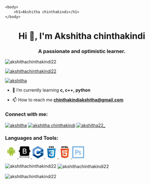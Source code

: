 <?xml version="1.0" encoding="iso-8859-1"?>
<!DOCTYPE html PUBLIC "-//W3C//DTD XHTML 1.0 Transitional//EN"
         "http://www.w3.org/TR/xhtml1/DTD/xhtml1-transitional.dtd">
<html xmlns="http://www.w3.org/1999/xhtml" xml:lang="en" lang="en">

	<body>
		<h1>Akshitha chinthakindi</h1>
	</body>
</html>
<h1 align="center">Hi 👋, I'm Akshitha chinthakindi</h1>
<h3 align="center">A passionate and optimistic learner.</h3>

<p align="left"> <img src="https://komarev.com/ghpvc/?username=akshithachinthakindi22&label=Profile%20views&color=0e75b6&style=flat" alt="akshithachinthakindi22" /> </p>

<p align="left"> <a href="https://github.com/ryo-ma/github-profile-trophy"><img src="https://github-profile-trophy.vercel.app/?username=akshithachinthakindi22" alt="akshithachinthakindi22" /></a> </p>

<p align="left"> <a href="https://twitter.com/akshitha" target="blank"><img src="https://img.shields.io/twitter/follow/akshitha?logo=twitter&style=for-the-badge" alt="akshitha" /></a> </p>

- 🌱 I’m currently learning **c, c++, python**

- 📫 How to reach me **chinthakindiakshitha@gmail.com**

<h3 align="left">Connect with me:</h3>
<p align="left">
<a href="https://twitter.com/akshitha" target="blank"><img align="center" src="https://cdn.jsdelivr.net/npm/simple-icons@3.0.1/icons/twitter.svg" alt="akshitha" height="30" width="40" /></a>
<a href="https://linkedin.com/in/akshitha chinthakindi" target="blank"><img align="center" src="https://cdn.jsdelivr.net/npm/simple-icons@3.0.1/icons/linkedin.svg" alt="akshitha chinthakindi" height="30" width="40" /></a>
<a href="https://instagram.com/akshitha22_" target="blank"><img align="center" src="https://cdn.jsdelivr.net/npm/simple-icons@3.0.1/icons/instagram.svg" alt="akshitha22_" height="30" width="40" /></a>
</p>

<h3 align="left">Languages and Tools:</h3>
<p align="left"> <a href="https://developer.android.com" target="_blank"> <img src="https://raw.githubusercontent.com/devicons/devicon/master/icons/android/android-original-wordmark.svg" alt="android" width="40" height="40"/> </a> <a href="https://getbootstrap.com" target="_blank"> <img src="https://raw.githubusercontent.com/devicons/devicon/master/icons/bootstrap/bootstrap-plain-wordmark.svg" alt="bootstrap" width="40" height="40"/> </a> <a href="https://www.w3schools.com/cpp/" target="_blank"> <img src="https://raw.githubusercontent.com/devicons/devicon/master/icons/cplusplus/cplusplus-original.svg" alt="cplusplus" width="40" height="40"/> </a> <a href="https://www.w3schools.com/css/" target="_blank"> <img src="https://raw.githubusercontent.com/devicons/devicon/master/icons/css3/css3-original-wordmark.svg" alt="css3" width="40" height="40"/> </a> <a href="https://www.w3.org/html/" target="_blank"> <img src="https://raw.githubusercontent.com/devicons/devicon/master/icons/html5/html5-original-wordmark.svg" alt="html5" width="40" height="40"/> </a> <a href="https://www.photoshop.com/en" target="_blank"> <img src="https://raw.githubusercontent.com/devicons/devicon/master/icons/photoshop/photoshop-line.svg" alt="photoshop" width="40" height="40"/> </a> </p>

<p><img align="left" src="https://github-readme-stats.vercel.app/api/top-langs?username=akshithachinthakindi22&show_icons=true&locale=en&layout=compact" alt="akshithachinthakindi22" /></p>

<p>&nbsp;<img align="center" src="https://github-readme-stats.vercel.app/api?username=akshithachinthakindi22&show_icons=true&locale=en" alt="akshithachinthakindi22" /></p>

<p><img align="center" src="https://github-readme-streak-stats.herokuapp.com/?user=akshithachinthakindi22&" alt="akshithachinthakindi22" /></p>
